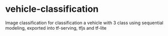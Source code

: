 # vehicle-classification
Image classification for classification a vehicle with 3 class using sequential modeling, exported into tf-serving, tfjs and tf-lite
